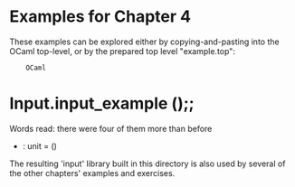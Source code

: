 Examples for Chapter 4
======================

These examples can be explored either by copying-and-pasting into the OCaml
top-level, or by the prepared top level "example.top":

        OCaml

# Input.input_example ();;
Words read:
there
were
four
of
them
more
than
before
- : unit = ()

The resulting 'input' library built in this directory is also used by several
of the other chapters' examples and exercises.

